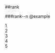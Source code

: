 ##rank

###rank--n
    @example
    <div class="rank rank--1 -mg10b">1</div>
    <div class="rank rank--2 -mg10b">2</div>
    <div class="rank rank--3 -mg10b">3</div>
    <div class="rank rank--low -mg10b">4</div>
    <div class="rank rank--low">5</div>
